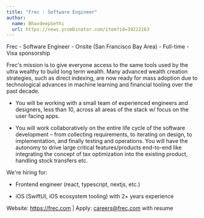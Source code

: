 ```yaml
---
title: "Frec : Software Engineer"
author:
  name: BhavdeepSethi
  url: https://news.ycombinator.com/item?id=39222163
---
```

Frec - Software Engineer - Onsite (San Francisco Bay Area) - Full-time - Visa sponsorship

Frec&#x27;s mission is to give everyone access to the same tools used by the ultra wealthy to build long term wealth. Many advanced wealth creation strategies, such as direct indexing, are now ready for mass adoption due to technological advances in machine learning and financial tooling over the past decade.

- You will be working with a small team of experienced engineers and designers, less than 10, across all areas of the stack w&#x2F; focus on the user facing apps.

- You will work collaboratively on the entire life cycle of the software development – from collecting requirements, to iterating on design, to implementation, and finally testing and operations. You will have the autonomy to drive large critical features&#x2F;products end-to-end like integrating the concept of tax optimization into the existing product, handling stock transfers etc.

We&#x27;re hiring for:

- Frontend engineer (react, typescript, nextjs, etc.)

- iOS (SwiftUI, iOS ecosystem tooling) with 2+ years experience

Website: <a href="https:&#x2F;&#x2F;frec.com" rel="nofollow">https:&#x2F;&#x2F;frec.com</a> | Apply: careers@frec.com with resume
